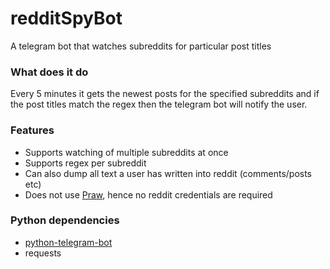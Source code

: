 # redditSpyBot
A telegram bot that watches subreddits for particular post titles

### What does it do ###
Every 5 minutes it gets the newest posts for the specified subreddits and if the post titles match the regex then the telegram bot will notify the user.

### Features ###

* Supports watching of multiple subreddits at once
* Supports regex per subreddit
* Can also dump all text a user has written into reddit (comments/posts etc)
* Does not use [Praw](https://github.com/praw-dev/praw), hence no reddit credentials are required

### Python dependencies ###

* [python-telegram-bot](https://github.com/python-telegram-bot/python-telegram-bot)
* requests
